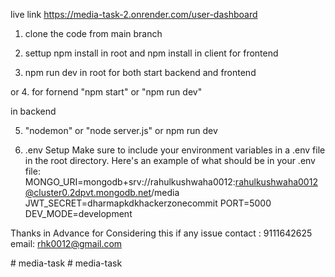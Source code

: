 

live link 
https://media-task-2.onrender.com/user-dashboard

1. clone the code from main branch 

2. settup npm install in root and npm install in client for frontend

3. npm run dev in root for both start backend and frontend 

or 
4. for fornend "npm start" or "npm run dev"

in backend 

5. "nodemon" or "node server.js" or npm run dev 

6. .env Setup 
Make sure to include your environment variables in a .env file in the root directory. Here's an example of what should be in your .env file:
MONGO_URI=mongodb+srv://rahulkushwaha0012:rahulkushwaha0012@cluster0.2dpvt.mongodb.net/media
JWT_SECRET=dharmapkdkhackerzonecommit
PORT=5000
DEV_MODE=development


Thanks in Advance for Considering this 
if any issue contact : 9111642625
email: rhk0012@gmail.com



#   m e d i a - t a s k 
 
 #   m e d i a - t a s k 
 
 
